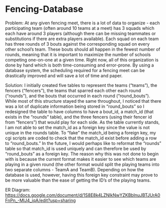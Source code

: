 # Fencing-Database

Problem: At any given fencing meet, there is a lot of data to organize - each participating team (often around 10 teams at a meet) has 3 squads which each have around 3 players (although there can be missing teammates or substitutions if there are extra players available). Each squad on each team has three rounds of 3 bouts against the corresponding squad on every other school’s team. These bouts should all happen in the fewest number of rounds, meaning that it is important to maximize the number of schools competing one-on-one at a given time. Right now, all of this organization is done by hand which is both time-consuming and error-prone. By using a database system, the scheduling required for a fencing meet can be drastically improved and will save a lot of time and paper.

Solution: I initially created five tables to represent the teams (“teams”), the fencers (“fencers”), the teams that sparred each other each round (“rounds”), and the bouts that occurred in each round (“round_bouts”). While most of this structure stayed the same throughout, I noticed that there was a lot of duplicate information being stored in “round_bouts” so I redesigned the table to have columns to have a bout_id, a match_id (that exists in the “rounds” table), and the three fencers (using their fencer id from “fencers”) that would play for each side. As the table currently stands, I am not able to set the match_id as a foreign key since the value is not unique in the rounds table. To “fake” the match_id being a foreign key, my cgi scripts are coded to check that the match_id exist before adding a row to “round_bouts.” In the future, I would perhaps like to reformat the “rounds” table so that match_id is used uniquely and can therefore be used by “round_bouts” as a foreign key. The reason why this was not done to begin with is because the current format makes it easier to see which teams are playing in a given round (the other format would split the playing teams into two separate columns - TeamA and TeamB). Depending on how the database is used, however, having this foreign key constraint may prove to be more valuable than the ease of getting the ID’s of the playing teams.

ER Diagram: https://docs.google.com/document/d/1S8E8k4LZNlkNwYZKBblnuJBTJUrA0FnPn_-MlJ4_iqA/edit?usp=sharing
